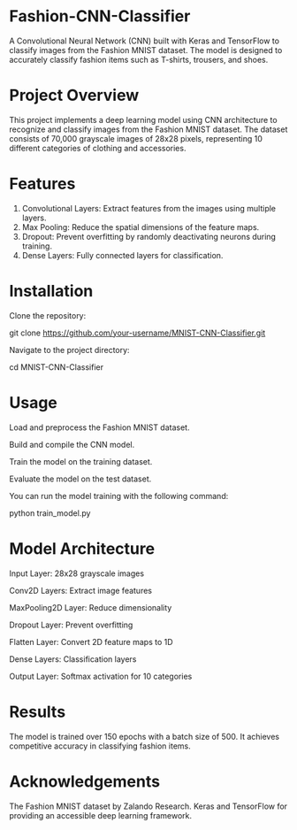 # Fashion-CNN-Classifier
A Convolutional Neural Network (CNN) built with Keras and TensorFlow to classify images from the Fashion MNIST dataset. The model is designed to accurately classify fashion items such as T-shirts, trousers, and shoes.

# Project Overview
This project implements a deep learning model using CNN architecture to recognize and classify images from the Fashion MNIST dataset. The dataset consists of 70,000 grayscale images of 28x28 pixels, representing 10 different categories of clothing and accessories.

# Features
1. Convolutional Layers: Extract features from the images using multiple layers.
2. Max Pooling: Reduce the spatial dimensions of the feature maps.
3. Dropout: Prevent overfitting by randomly deactivating neurons during training.
4. Dense Layers: Fully connected layers for classification.
# Installation

Clone the repository:

git clone https://github.com/your-username/MNIST-CNN-Classifier.git

Navigate to the project directory:

cd MNIST-CNN-Classifier

# Usage

Load and preprocess the Fashion MNIST dataset.

Build and compile the CNN model.

Train the model on the training dataset.

Evaluate the model on the test dataset.

You can run the model training with the following command:

python train_model.py

# Model Architecture

Input Layer: 28x28 grayscale images

Conv2D Layers: Extract image features

MaxPooling2D Layer: Reduce dimensionality

Dropout Layer: Prevent overfitting

Flatten Layer: Convert 2D feature maps to 1D

Dense Layers: Classification layers

Output Layer: Softmax activation for 10 categories

# Results
The model is trained over 150 epochs with a batch size of 500. It achieves competitive accuracy in classifying fashion items.

# Acknowledgements
The Fashion MNIST dataset by Zalando Research.
Keras and TensorFlow for providing an accessible deep learning framework.
